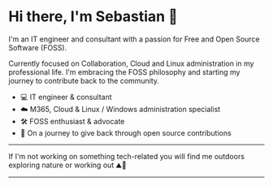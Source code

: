 <!--
**sebphi93/sebphi93** is a ✨ _special_ ✨ repository because its `README.md` (this file) appears on your GitHub profile.

Here are some ideas to get you started:

- 🔭 I’m currently working on ...
- 🌱 I’m currently learning ...
- 👯 I’m looking to collaborate on ...
- 🤔 I’m looking for help with ...
- 💬 Ask me about ...
- 📫 How to reach me: ...
- 😄 Pronouns: ...
- ⚡ Fun fact: ...
-->

# Hi there, I'm Sebastian 👋

I'm an IT engineer and consultant with a passion for Free and Open Source Software (FOSS).

Currently focused on Collaboration, Cloud and Linux administration in my professional life. I'm embracing the FOSS philosophy and starting my journey to contribute back to the community.

- 💻 IT engineer & consultant
- ☁️ M365, Cloud & Linux / Windows administration specialist
- 🛠️ FOSS enthusiast & advocate
- 🚀 On a journey to give back through open source contributions

---

If I'm not working on something tech-related you will find me outdoors exploring nature or working out ⛰️👟

---
